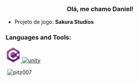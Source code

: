<h3 align="center">Olá, me chamo Daniel!</h3>

- Projeto de jogo: **Sakura Studios**



<h3 align="left">Languages and Tools:</h3>
<p align="left"> <a href="https://www.w3schools.com/cs/" target="_blank" rel="noreferrer"> <img src="https://raw.githubusercontent.com/devicons/devicon/master/icons/csharp/csharp-original.svg" alt="csharp" width="40" height="40"/> </a> <a href="https://unity.com/" target="_blank" rel="noreferrer"> <img src="https://www.vectorlogo.zone/logos/unity3d/unity3d-icon.svg" alt="unity" width="40" height="40"/> </a> </p>

<p>&nbsp;<img align="center" src="https://github-readme-stats.vercel.app/api?username=pitz007&show_icons=true&theme=synthwave&title_color=0fea0b&text_color=ffffff&bg_color=1b2150&cache_seconds=1800&locale=en" alt="pitz007" /></p>
